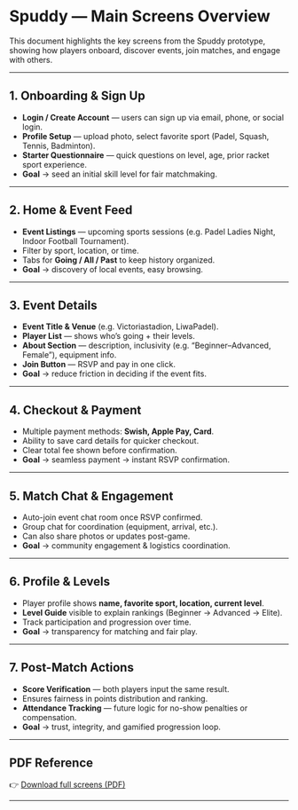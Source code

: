 # Spuddy — Main Screens Overview

This document highlights the key screens from the Spuddy prototype, showing how players onboard, discover events, join matches, and engage with others.

---

## 1. Onboarding & Sign Up
- **Login / Create Account** — users can sign up via email, phone, or social login.  
- **Profile Setup** — upload photo, select favorite sport (Padel, Squash, Tennis, Badminton).  
- **Starter Questionnaire** — quick questions on level, age, prior racket sport experience.  
- **Goal** → seed an initial skill level for fair matchmaking.

---

## 2. Home & Event Feed
- **Event Listings** — upcoming sports sessions (e.g. Padel Ladies Night, Indoor Football Tournament).  
- Filter by sport, location, or time.  
- Tabs for **Going / All / Past** to keep history organized.  
- **Goal** → discovery of local events, easy browsing.

---

## 3. Event Details
- **Event Title & Venue** (e.g. Victoriastadion, LiwaPadel).  
- **Player List** — shows who’s going + their levels.  
- **About Section** — description, inclusivity (e.g. “Beginner–Advanced, Female”), equipment info.  
- **Join Button** — RSVP and pay in one click.  
- **Goal** → reduce friction in deciding if the event fits.

---

## 4. Checkout & Payment
- Multiple payment methods: **Swish, Apple Pay, Card**.  
- Ability to save card details for quicker checkout.  
- Clear total fee shown before confirmation.  
- **Goal** → seamless payment → instant RSVP confirmation.

---

## 5. Match Chat & Engagement
- Auto-join event chat room once RSVP confirmed.  
- Group chat for coordination (equipment, arrival, etc.).  
- Can also share photos or updates post-game.  
- **Goal** → community engagement & logistics coordination.

---

## 6. Profile & Levels
- Player profile shows **name, favorite sport, location, current level**.  
- **Level Guide** visible to explain rankings (Beginner → Advanced → Elite).  
- Track participation and progression over time.  
- **Goal** → transparency for matching and fair play.

---

## 7. Post-Match Actions
- **Score Verification** — both players input the same result.  
- Ensures fairness in points distribution and ranking.  
- **Attendance Tracking** — future logic for no-show penalties or compensation.  
- **Goal** → trust, integrity, and gamified progression loop.

---

## PDF Reference
👉 [Download full screens (PDF)](spuddy-screens.pdf)

---

